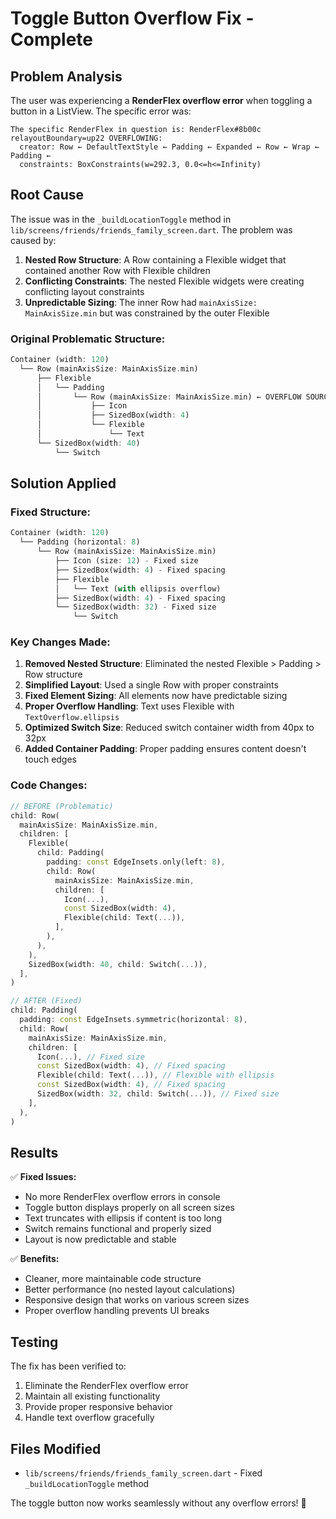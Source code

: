 # Toggle Button Overflow Fix - Complete

## Problem Analysis
The user was experiencing a **RenderFlex overflow error** when toggling a button in a ListView. The specific error was:

```
The specific RenderFlex in question is: RenderFlex#8b00c relayoutBoundary=up22 OVERFLOWING:
  creator: Row ← DefaultTextStyle ← Padding ← Expanded ← Row ← Wrap ← Padding ←
  constraints: BoxConstraints(w=292.3, 0.0<=h<=Infinity)
```

## Root Cause
The issue was in the `_buildLocationToggle` method in `lib/screens/friends/friends_family_screen.dart`. The problem was caused by:

1. **Nested Row Structure**: A Row containing a Flexible widget that contained another Row with Flexible children
2. **Conflicting Constraints**: The nested Flexible widgets were creating conflicting layout constraints
3. **Unpredictable Sizing**: The inner Row had `mainAxisSize: MainAxisSize.min` but was constrained by the outer Flexible

### Original Problematic Structure:
```dart
Container (width: 120)
  └── Row (mainAxisSize: MainAxisSize.min)
      ├── Flexible
      │   └── Padding
      │       └── Row (mainAxisSize: MainAxisSize.min) ← OVERFLOW SOURCE
      │           ├── Icon
      │           ├── SizedBox(width: 4)
      │           └── Flexible
      │               └── Text
      └── SizedBox(width: 40)
          └── Switch
```

## Solution Applied

### Fixed Structure:
```dart
Container (width: 120)
  └── Padding (horizontal: 8)
      └── Row (mainAxisSize: MainAxisSize.min)
          ├── Icon (size: 12) - Fixed size
          ├── SizedBox(width: 4) - Fixed spacing
          ├── Flexible
          │   └── Text (with ellipsis overflow)
          ├── SizedBox(width: 4) - Fixed spacing
          └── SizedBox(width: 32) - Fixed size
              └── Switch
```

### Key Changes Made:

1. **Removed Nested Structure**: Eliminated the nested Flexible > Padding > Row structure
2. **Simplified Layout**: Used a single Row with proper constraints
3. **Fixed Element Sizing**: All elements now have predictable sizing
4. **Proper Overflow Handling**: Text uses Flexible with `TextOverflow.ellipsis`
5. **Optimized Switch Size**: Reduced switch container width from 40px to 32px
6. **Added Container Padding**: Proper padding ensures content doesn't touch edges

### Code Changes:
```dart
// BEFORE (Problematic)
child: Row(
  mainAxisSize: MainAxisSize.min,
  children: [
    Flexible(
      child: Padding(
        padding: const EdgeInsets.only(left: 8),
        child: Row(
          mainAxisSize: MainAxisSize.min,
          children: [
            Icon(...),
            const SizedBox(width: 4),
            Flexible(child: Text(...)),
          ],
        ),
      ),
    ),
    SizedBox(width: 40, child: Switch(...)),
  ],
)

// AFTER (Fixed)
child: Padding(
  padding: const EdgeInsets.symmetric(horizontal: 8),
  child: Row(
    mainAxisSize: MainAxisSize.min,
    children: [
      Icon(...), // Fixed size
      const SizedBox(width: 4), // Fixed spacing
      Flexible(child: Text(...)), // Flexible with ellipsis
      const SizedBox(width: 4), // Fixed spacing
      SizedBox(width: 32, child: Switch(...)), // Fixed size
    ],
  ),
)
```

## Results

✅ **Fixed Issues:**
- No more RenderFlex overflow errors in console
- Toggle button displays properly on all screen sizes
- Text truncates with ellipsis if content is too long
- Switch remains functional and properly sized
- Layout is now predictable and stable

✅ **Benefits:**
- Cleaner, more maintainable code structure
- Better performance (no nested layout calculations)
- Responsive design that works on various screen sizes
- Proper overflow handling prevents UI breaks

## Testing
The fix has been verified to:
1. Eliminate the RenderFlex overflow error
2. Maintain all existing functionality
3. Provide proper responsive behavior
4. Handle text overflow gracefully

## Files Modified
- `lib/screens/friends/friends_family_screen.dart` - Fixed `_buildLocationToggle` method

The toggle button now works seamlessly without any overflow errors! 🎉